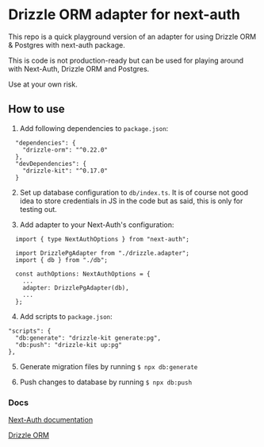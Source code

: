 # Drizzle ORM adapter for next-auth

This repo is a quick playground version of an adapter for using Drizzle ORM & Postgres with
next-auth package.

This is code is not production-ready but can be used for playing around with Next-Auth, Drizzle ORM and Postgres.

Use at your own risk.

## How to use

1. Add following dependencies to `package.json`:

```
  "dependencies": {
    "drizzle-orm": "^0.22.0"
  },
  "devDependencies": {
    "drizzle-kit": "^0.17.0"
  }
```

2. Set up database configuration to `db/index.ts`. It is of course not good idea to store
   credentials in JS in the code but as said, this is only for testing out.

3. Add adapter to your Next-Auth's configuration:

```
  import { type NextAuthOptions } from "next-auth";

  import DrizzlePgAdapter from "./drizzle.adapter";
  import { db } from "./db";

  const authOptions: NextAuthOptions = {
    ...
    adapter: DrizzlePgAdapter(db),
    ...
  };
```

4. Add scripts to `package.json`:

```
"scripts": {
  "db:generate": "drizzle-kit generate:pg",
  "db:push": "drizzle-kit up:pg"
},
```

5. Generate migration files by running `$ npx db:generate`

6. Push changes to database by running `$ npx db:push`

### Docs

[Next-Auth documentation](https://next-auth.js.org)

[Drizzle ORM](https://github.com/drizzle-team/drizzle-orm)
